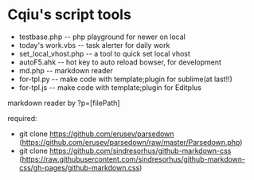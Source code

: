Cqiu's script tools
===

- testbase.php -- php playground for newer on local
- today's work.vbs -- task alerter for daily work
- set_local_vhost.php -- a tool to quick set local vhost
- autoF5.ahk  -- hot key to auto reload bowser, for development
- md.php -- markdown reader
- for-tpl.py -- make code with template;plugin for sublime(at last!!)
- for-tpl.js -- make code with template;plugin for Editplus


markdown reader by ?p=[filePath]

required:
- git clone https://github.com/erusev/parsedown
  (https://github.com/erusev/parsedown/raw/master/Parsedown.php)
- git clone https://github.com/sindresorhus/github-markdown-css
  (https://raw.githubusercontent.com/sindresorhus/github-markdown-css/gh-pages/github-markdown.css)

